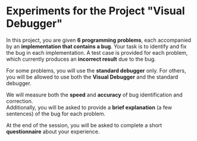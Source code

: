 # Experiments for the Project "Visual Debugger"

In this project, you are given **6 programming problems**, each accompanied by an **implementation that contains a bug**. Your task is to identify and fix the bug in each implementation. A test case is provided for each problem, which currently produces an **incorrect result** due to the bug.

For some problems, you will use the **standard debugger** only. For others, you will be allowed to use both the **Visual Debugger** and the standard debugger.

We will measure both the **speed** and **accuracy** of bug identification and correction.  
Additionally, you will be asked to provide a **brief explanation** (a few sentences) of the bug for each problem.

At the end of the session, you will be asked to complete a short **questionnaire** about your experience.